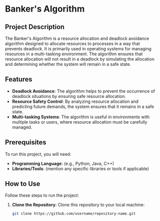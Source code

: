 # Banker's Algorithm

## Project Description

The Banker's Algorithm is a resource allocation and deadlock avoidance algorithm designed to allocate resources to processes in a way that prevents deadlock. It is primarily used in operating systems for managing resources in a multi-tasking environment. The algorithm ensures that resource allocation will not result in a deadlock by simulating the allocation and determining whether the system will remain in a safe state.

## Features

- **Deadlock Avoidance**: The algorithm helps to prevent the occurrence of deadlock situations by ensuring safe resource allocation.
- **Resource Safety Control**: By analyzing resource allocation and predicting future demands, the system ensures that it remains in a safe state.
- **Multi-tasking Systems**: The algorithm is useful in environments with multiple tasks or users, where resource allocation must be carefully managed.

## Prerequisites

To run this project, you will need:
- **Programming Language**: (e.g., Python, Java, C++)
- **Libraries/Tools**: (mention any specific libraries or tools if applicable)

## How to Use

Follow these steps to run the project:

1. **Clone the Repository**:
   Clone this repository to your local machine:
   ```bash
   git clone https://github.com/username/repository-name.git

